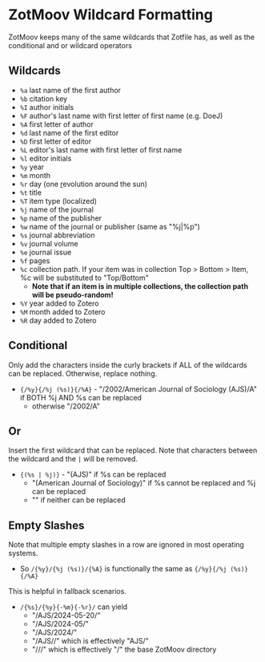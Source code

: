 # ZotMoov Wildcard Formatting

ZotMoov keeps many of the same wildcards that Zotfile has, as well as the conditional and or wildcard operators

## Wildcards
- `%a` last name of the first author
- `%b` citation key
- `%I` author initials
- `%F` author's last name with first letter of first name (e.g. DoeJ)
- `%A` first letter of author
- `%d` last name of the first editor
- `%D` first letter of editor
- `%L` editor's last name with first letter of first name
- `%l` editor initials
- `%y` year
- `%m` month
- `%r` day (one <u>r</u>evolution around the sun)
- `%t` title
- `%T` item type (localized)
- `%j` name of the journal
- `%p` name of the publisher
- `%w` name of the journal or publisher (same as "%j|%p")
- `%s` journal abbreviation
- `%v` journal volume
- `%e` journal issue
- `%f` pages
- `%c` collection path. If your item was in collection Top > Bottom > Item, %c will be substituted to "Top/Bottom" 
    - **Note that if an item is in multiple collections, the collection path will be pseudo-random!**
- `%Y` year added to Zotero
- `%M` month added to Zotero
- `%R` day added to Zotero

## Conditional

Only add the characters inside the curly brackets if ALL of the wildcards can be replaced. Otherwise, replace nothing.


- `{/%y}{/%j (%s)}{/%A}` - "/2002/American Journal of Sociology (AJS)/A" if BOTH %j AND %s can be replaced
    - otherwise "/2002/A"


## Or

Insert the first wildcard that can be replaced. Note that characters between the wildcard and the `|` will be removed.

- `{(%s | %j)}` - "(AJS)" if %s can be replaced
    - "(American Journal of Sociology)" if %s cannot be replaced and %j can be replaced
    - "" if neither can be replaced


## Empty Slashes

Note that multiple empty slashes in a row are ignored in most operating systems.

- So `/{%y}/{%j (%s)}/{%A}` is functionally the same as `{/%y}{/%j (%s)}{/%A}`

This is helpful in fallback scenarios.

- `/{%s}/{%y}{-%m}{-%r}/` can yield
    - "/AJS/2024-05-20/"
    - "/AJS/2024-05/"
    - "/AJS/2024/"
    - "/AJS//" which is effectively "AJS/"
    - "///" which is effectively "/" the base ZotMoov directory
